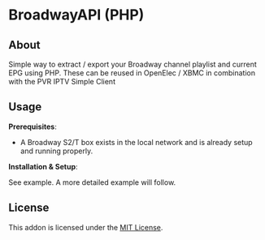 
BroadwayAPI (PHP)
=====================================

About
-----

Simple way to extract / export your Broadway channel playlist and current EPG using PHP.
These can be reused in OpenElec / XBMC in combination with the PVR IPTV Simple Client

Usage
-----

**Prerequisites**:

- A Broadway S2/T box exists in the local network and is already setup and running properly.

**Installation & Setup**:

See example. A more detailed example will follow.

License
-----------

This addon is licensed under the [MIT License](./LICENSE.txt).